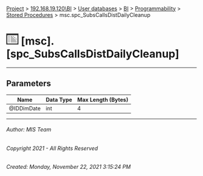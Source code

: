 #### 

[Project](../../../../../index.md) > [192.168.19.120\\BI](../../../../index.md) > [User databases](../../../index.md) > [BI](../../index.md) > [Programmability](../index.md) > [Stored Procedures](Stored_Procedures.md) > msc.spc_SubsCallsDistDailyCleanup

# ![Stored Procedures](../../../../../Images/StoredProcedure32.png) [msc].[spc_SubsCallsDistDailyCleanup]

---

## <a name="#parameters"></a>Parameters

| Name | Data Type | Max Length (Bytes) |
|---|---|---|
| @IDDimDate | int | 4 |


---

###### Author:  MIS Team

###### Copyright 2021 - All Rights Reserved

###### Created: Monday, November 22, 2021 3:15:24 PM

